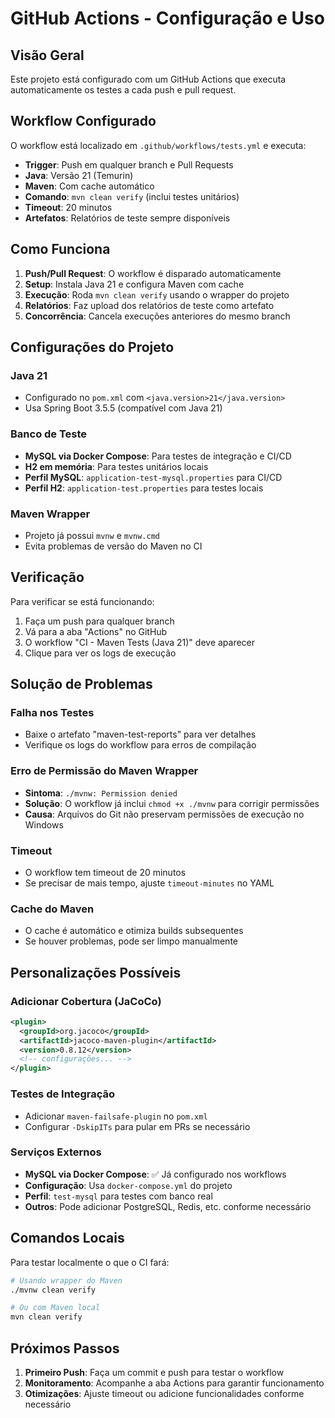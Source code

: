 # GitHub Actions - Configuração e Uso

## Visão Geral

Este projeto está configurado com um GitHub Actions que executa automaticamente os testes a cada push e pull request.

## Workflow Configurado

O workflow está localizado em `.github/workflows/tests.yml` e executa:

- **Trigger**: Push em qualquer branch e Pull Requests
- **Java**: Versão 21 (Temurin)
- **Maven**: Com cache automático
- **Comando**: `mvn clean verify` (inclui testes unitários)
- **Timeout**: 20 minutos
- **Artefatos**: Relatórios de teste sempre disponíveis

## Como Funciona

1. **Push/Pull Request**: O workflow é disparado automaticamente
2. **Setup**: Instala Java 21 e configura Maven com cache
3. **Execução**: Roda `mvn clean verify` usando o wrapper do projeto
4. **Relatórios**: Faz upload dos relatórios de teste como artefato
5. **Concorrência**: Cancela execuções anteriores do mesmo branch

## Configurações do Projeto

### Java 21
- Configurado no `pom.xml` com `<java.version>21</java.version>`
- Usa Spring Boot 3.5.5 (compatível com Java 21)

### Banco de Teste
- **MySQL via Docker Compose**: Para testes de integração e CI/CD
- **H2 em memória**: Para testes unitários locais
- **Perfil MySQL**: `application-test-mysql.properties` para CI/CD
- **Perfil H2**: `application-test.properties` para testes locais

### Maven Wrapper
- Projeto já possui `mvnw` e `mvnw.cmd`
- Evita problemas de versão do Maven no CI

## Verificação

Para verificar se está funcionando:

1. Faça um push para qualquer branch
2. Vá para a aba "Actions" no GitHub
3. O workflow "CI - Maven Tests (Java 21)" deve aparecer
4. Clique para ver os logs de execução

## Solução de Problemas

### Falha nos Testes
- Baixe o artefato "maven-test-reports" para ver detalhes
- Verifique os logs do workflow para erros de compilação

### Erro de Permissão do Maven Wrapper
- **Sintoma**: `./mvnw: Permission denied`
- **Solução**: O workflow já inclui `chmod +x ./mvnw` para corrigir permissões
- **Causa**: Arquivos do Git não preservam permissões de execução no Windows

### Timeout
- O workflow tem timeout de 20 minutos
- Se precisar de mais tempo, ajuste `timeout-minutes` no YAML

### Cache do Maven
- O cache é automático e otimiza builds subsequentes
- Se houver problemas, pode ser limpo manualmente

## Personalizações Possíveis

### Adicionar Cobertura (JaCoCo)
```xml
<plugin>
  <groupId>org.jacoco</groupId>
  <artifactId>jacoco-maven-plugin</artifactId>
  <version>0.8.12</version>
  <!-- configurações... -->
</plugin>
```

### Testes de Integração
- Adicionar `maven-failsafe-plugin` no `pom.xml`
- Configurar `-DskipITs` para pular em PRs se necessário

### Serviços Externos
- **MySQL via Docker Compose**: ✅ Já configurado nos workflows
- **Configuração**: Usa `docker-compose.yml` do projeto
- **Perfil**: `test-mysql` para testes com banco real
- **Outros**: Pode adicionar PostgreSQL, Redis, etc. conforme necessário

## Comandos Locais

Para testar localmente o que o CI fará:

```bash
# Usando wrapper do Maven
./mvnw clean verify

# Ou com Maven local
mvn clean verify
```

## Próximos Passos

1. **Primeiro Push**: Faça um commit e push para testar o workflow
2. **Monitoramento**: Acompanhe a aba Actions para garantir funcionamento
3. **Otimizações**: Ajuste timeout ou adicione funcionalidades conforme necessário
